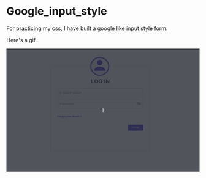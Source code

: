 # Google_input_style

For practicing my css, I have built a google like input style form. 

Here's a gif.

![Usage of Inputs](./googleInput.gif)

